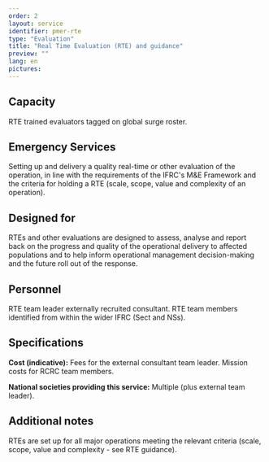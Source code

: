 ```yaml
---
order: 2
layout: service
identifier: pmer-rte
type: "Evaluation" 
title: "Real Time Evaluation (RTE) and guidance"   
preview: ""
lang: en
pictures:
---
```


## Capacity

RTE trained evaluators tagged on global surge roster.

## Emergency Services

Setting up and delivery a quality real-time or other evaluation of the operation, in line with the requirements of the IFRC's M&E Framework and the criteria for holding a RTE (scale, scope, value and complexity of an operation).

## Designed for

RTEs and other evaluations are designed to assess, analyse and report back on the progress and quality of the operational delivery to affected populations and to help inform operational management decision-making and the future roll out of the response.

## Personnel

RTE team leader externally recruited consultant. RTE team members identified from within the wider IFRC (Sect and NSs).

## Specifications

**Cost (indicative):** Fees for the external consultant team leader. Mission costs for RCRC team members. 

**National societies providing this service:**  Multiple (plus external team leader).

## Additional notes

RTEs are set up for all major operations meeting the relevant criteria (scale, scope, value and complexity - see RTE guidance).
